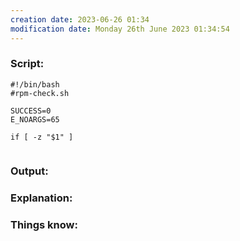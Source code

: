 ```yaml
---
creation date: 2023-06-26 01:34
modification date: Monday 26th June 2023 01:34:54
---
```


### Script:

```
#!/bin/bash
#rpm-check.sh

SUCCESS=0
E_NOARGS=65

if [ -z "$1" ]


```

### Output:



### Explanation:



### Things know:
